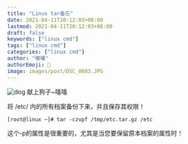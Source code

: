 ```yaml
---
title: "Linux tar备忘"
date: 2021-04-11T20:12:03+08:00
lastmod: 2021-04-11T20:12:03+08:00
draft: false
keywords: ["linux cmd"]
tags: ["linux cmd"]
categories: ["linux cmd"]
author: "嘟囔"
authorEmoji: 👺
image: images/post/DSC_0803.JPG
---
```


<!--more-->
![dog](/images/post/DSC_0803.JPG)
献上狗子~嘻嘻

将 /etc/ 内的所有档案备份下来，并且保存其权限！

    [root@linux ~]# tar -czvpf /tmp/etc.tar.gz /etc
    
这个-p的属性是很重要的，尤其是当您要保留原本档案的属性时！
